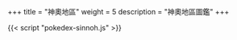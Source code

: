 +++
title = "神奧地區"
weight = 5
description = "神奧地區圖鑑"
+++


<div id="Pokedex"></div>

{{< script "pokedex-sinnoh.js" >}}
<script type="text/javascript">
  window.addEventListener("parsePage", ()=>{
    TocInjector.parsePage("Pokemon");
  });
</script>